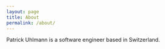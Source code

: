 ```yaml
---
layout: page
title: About
permalink: /about/
---
```


Patrick Uhlmann is a software engineer based in Switzerland.
